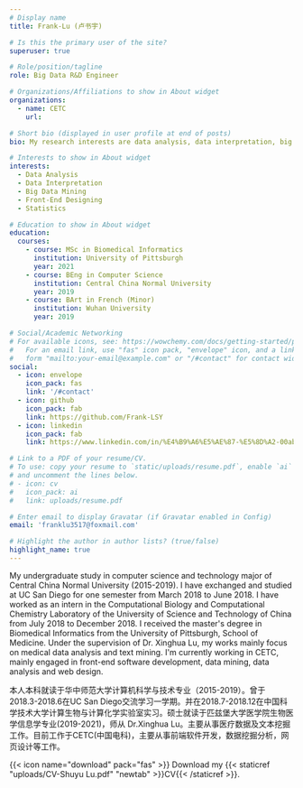 ```yaml
---
# Display name
title: Frank-Lu (卢书宇)

# Is this the primary user of the site?
superuser: true

# Role/position/tagline
role: Big Data R&D Engineer

# Organizations/Affiliations to show in About widget
organizations:
  - name: CETC
    url: 

# Short bio (displayed in user profile at end of posts)
bio: My research interests are data analysis, data interpretation, big data mining, front-end designing.

# Interests to show in About widget
interests:
  - Data Analysis
  - Data Interpretation
  - Big Data Mining
  - Front-End Designing
  - Statistics

# Education to show in About widget
education:
  courses:
    - course: MSc in Biomedical Informatics
      institution: University of Pittsburgh
      year: 2021
    - course: BEng in Computer Science
      institution: Central China Normal University
      year: 2019
    - course: BArt in French (Minor)
      institution: Wuhan University
      year: 2019

# Social/Academic Networking
# For available icons, see: https://wowchemy.com/docs/getting-started/page-builder/#icons
#   For an email link, use "fas" icon pack, "envelope" icon, and a link in the
#   form "mailto:your-email@example.com" or "/#contact" for contact widget.
social:
  - icon: envelope
    icon_pack: fas
    link: '/#contact'
  - icon: github
    icon_pack: fab
    link: https://github.com/Frank-LSY
  - icon: linkedin
    icon_pack: fab
    link: https://www.linkedin.com/in/%E4%B9%A6%E5%AE%87-%E5%8D%A2-00ab58160/

# Link to a PDF of your resume/CV.
# To use: copy your resume to `static/uploads/resume.pdf`, enable `ai` icons in `params.toml`,
# and uncomment the lines below.
# - icon: cv
#   icon_pack: ai
#   link: uploads/resume.pdf

# Enter email to display Gravatar (if Gravatar enabled in Config)
email: 'franklu3517@foxmail.com'

# Highlight the author in author lists? (true/false)
highlight_name: true
---
```


My undergraduate study in computer science and technology major of Central China Normal University (2015-2019). I have exchanged and studied at UC San Diego for one semester from March 2018 to June 2018. I have worked as an intern in the Computational Biology and Computational Chemistry Laboratory of the University of Science and Technology of China from July 2018 to December 2018. I received the master's degree in Biomedical Informatics from the University of Pittsburgh, School of Medicine. Under the supervision of Dr. Xinghua Lu, my works mainly focus on medical data analysis and text mining. I'm currently working in CETC, mainly engaged in front-end software development, data mining, data analysis and web design.

本人本科就读于华中师范大学计算机科学与技术专业（2015-2019）。曾于2018.3-2018.6在UC San Diego交流学习一学期。并在2018.7-2018.12在中国科学技术大学计算生物与计算化学实验室实习。硕士就读于匹兹堡大学医学院生物医学信息学专业(2019-2021)，师从 Dr.Xinghua Lu。主要从事医疗数据及文本挖掘工作。目前工作于CETC(中国电科)，主要从事前端软件开发，数据挖掘分析，网页设计等工作。

{{< icon name="download" pack="fas" >}} Download my {{< staticref "uploads/CV-Shuyu Lu.pdf" "newtab" >}}CV{{< /staticref >}}.
